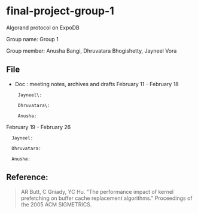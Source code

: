 # final-project-group-1

Algorand protocol on ExpoDB

Group name\: Group 1

Group member\: Anusha Bangi, Dhruvatara Bhogishetty, Jayneel Vora

## File
- Doc \: meeting notes, archives and drafts
February 11 - February 18

       Jayneel\: 
       
       Dhruvatara\: 
       
       Anusha: 
February 19 - February 26

      Jayneel:
      
      Dhruvatara: 
      
      Anusha:
 

## Reference:


> AR Butt, C Gniady, YC Hu. "The performance impact of kernel prefetching on buffer cache replacement algorithms." Proceedings of the 2005 ACM SIGMETRICS.

